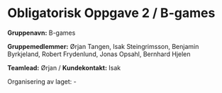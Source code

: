 # Obligatorisk Oppgave 2 / B-games

**Gruppenavn:** B-games

**Gruppemedlemmer:** Ørjan Tangen, Isak Steingrimsson, Benjamin Byrkjeland, Robert Frydenlund, 
Jonas Opsahl, Bernhard Hjelen

**Teamlead:** Ørjan  / **Kundekontakt:** Isak

Organisering av laget:
     - 